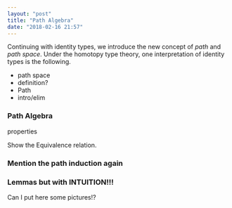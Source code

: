 ```yaml
---
layout: "post"
title: "Path Algebra"
date: "2018-02-16 21:57"
---
```


Continuing with identity types, we introduce
the new concept of *path* and *path space*.
Under the homotopy type theory, one interpretation of
identity types is the following.

- path space
- definition?
- Path
- intro/elim

### Path Algebra

properties

Show the Equivalence relation.

### Mention the path induction again

### Lemmas but with INTUITION!!!

Can I put here some pictures!?

